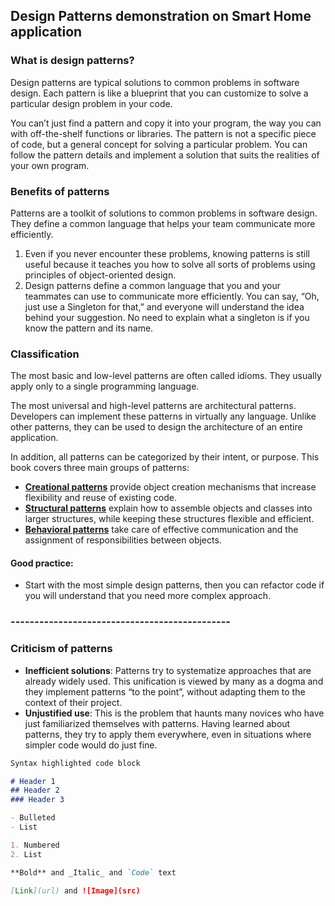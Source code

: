 ## Design Patterns demonstration on Smart Home application

### What is design patterns?

Design patterns are typical solutions to common problems
in software design. Each pattern is like a blueprint
that you can customize to solve a particular
design problem in your code.

You can’t just find a pattern and copy it into your program, the way you can with off-the-shelf functions or libraries. The pattern is not a specific piece of code, but a general concept for solving a particular problem. You can follow the pattern details and implement a solution that suits the realities of your own program.


### Benefits of patterns

Patterns are a toolkit of solutions to common
problems in software design. They define
a common language that helps your team
communicate more efficiently.

1. Even if you never encounter these problems, knowing patterns is still useful because it teaches you how to solve all sorts of problems using principles of object-oriented design.
2. Design patterns define a common language that you and your teammates can use to communicate more efficiently. You can say, “Oh, just use a Singleton for that,” and everyone will understand the idea behind your suggestion. No need to explain what a singleton is if you know the pattern and its name.

### Classification
The most basic and low-level patterns are often called idioms. They usually apply only to a single programming language.

The most universal and high-level patterns are architectural patterns. Developers can implement these patterns in virtually any language. Unlike other patterns, they can be used to design the architecture of an entire application.

In addition, all patterns can be categorized by their intent, or purpose. This book covers three main groups of patterns:
 - **[Creational patterns](creational-patterns.md)** provide object creation mechanisms that increase flexibility and reuse of existing code.
 - **[Structural patterns](structural-patterns.md)** explain how to assemble objects and classes into larger structures, while keeping these structures flexible and efficient.
 - **[Behavioral patterns](behavioral-patterns.md)** take care of effective communication and the assignment of responsibilities between objects.

#### Good practice:
- Start with the most simple design patterns,
then you can refactor code if you will understand that you need more complex approach.
### ----------------------------------------------

### Criticism of patterns
- **Inefficient solutions**: Patterns try to systematize approaches that are already widely used. This unification is viewed by many as a dogma and they implement patterns “to the point”, without adapting them to the context of their project.
- **Unjustified use**: This is the problem that haunts many novices who have just familiarized themselves with patterns. Having learned about patterns, they try to apply them everywhere, even in situations where simpler code would do just fine.


```markdown
Syntax highlighted code block

# Header 1
## Header 2
### Header 3

- Bulleted
- List

1. Numbered
2. List

**Bold** and _Italic_ and `Code` text

[Link](url) and ![Image](src)
```
